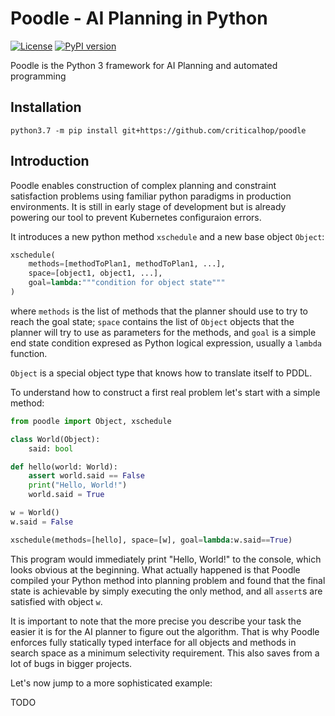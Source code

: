 # Poodle - AI Planning in Python

[![License](https://img.shields.io/badge/License-BSD%203--Clause-blue.svg)](https://opensource.org/licenses/BSD-3-Clause) [![PyPI version](https://badge.fury.io/py/poodle.svg)](https://badge.fury.io/py/poodle)

Poodle is the Python 3 framework for AI Planning and automated programming

## Installation

`python3.7 -m pip install git+https://github.com/criticalhop/poodle`

## Introduction

Poodle enables construction of complex planning and constraint satisfaction problems using familiar python paradigms in production environments. It is still in early stage of development but is already powering our tool to prevent Kubernetes configuraion errors.

It introduces a new python method `xschedule` and a new base object `Object`:

```python
xschedule(
    methods=[methodToPlan1, methodToPlan1, ...],
    space=[object1, object1, ...],
    goal=lambda:"""condition for object state"""
)
```

where `methods` is the list of methods that the planner should use to try to reach the goal state; `space` contains the list of `Object` objects that the planner will try to use as parameters for the methods, and `goal` is a simple end state condition expresed as Python logical expression, usually a `lambda` function.

`Object` is a special object type that knows how to translate itself to PDDL.

To understand how to construct a first real problem let's start with a simple method:

```python
from poodle import Object, xschedule

class World(Object):
    said: bool

def hello(world: World):
    assert world.said == False
    print("Hello, World!")
    world.said = True

w = World()
w.said = False

xschedule(methods=[hello], space=[w], goal=lambda:w.said==True)
```

This program would immediately print "Hello, World!" to the console, which looks obvious at the beginning. What actually happened is that Poodle compiled your Python method into planning problem and found that the final state is achievable by simply executing the only method, and all `assert`s are satisfied with object `w`.

It is important to note that the more precise you describe your task the easier it is for the AI planner to figure out the algorithm. That is why Poodle enforces fully statically typed interface for all objects and methods in search space as a minimum selectivity requirement. This also saves from a lot of bugs in bigger projects.

Let's now jump to a more sophisticated example:

TODO
